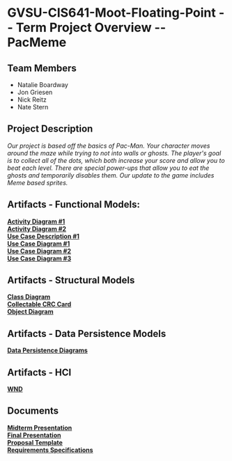 # GVSU-CIS641-Moot-Floating-Point -- Term Project Overview -- PacMeme

## Team Members
* Natalie Boardway
* Jon Griesen
* Nick Reitz
* Nate Stern

## Project Description
*Our project is based off the basics of Pac-Man.  Your character moves around the maze while trying to not into walls or ghosts.  The player's goal is to collect all of the dots, which both increase your score and allow you to beat each level.  There are special power-ups that allow you to eat the ghosts and temporarily disables them.  Our update to the game includes Meme based sprites.*


## Artifacts - Functional Models:
**[Activity Diagram #1](https://github.com/ngboardway/GVSU-CIS641-Moot-Floating-Point/blob/master/artifacts/functional-models/Activity%20Diagram%20%231%20-%20Ver2.pdf)**  
**[Activity Diagram #2](https://github.com/ngboardway/GVSU-CIS641-Moot-Floating-Point/blob/master/artifacts/functional-models/Activity%20Diagram%20%232.pdf)**  
**[Use Case Description #1](https://github.com/ngboardway/GVSU-CIS641-Moot-Floating-Point/blob/master/artifacts/functional-models/Use%20Case%20Description%20%231%20-%20Ver2.pdf)**    
**[Use Case Diagram #1](https://github.com/ngboardway/GVSU-CIS641-Moot-Floating-Point/blob/master/artifacts/functional-models/Use%20Case%20Description%20%231%20-%20Ver2.pdf)**  
**[Use Case Diagram #2](https://github.com/ngboardway/GVSU-CIS641-Moot-Floating-Point/blob/master/artifacts/functional-models/Use%20Case%20Diagram%20%232.pdf)**  
**[Use Case Diagram #3](https://github.com/ngboardway/GVSU-CIS641-Moot-Floating-Point/blob/master/artifacts/functional-models/Use_Case_Diagram%20%233.pdf)**  


## Artifacts - Structural Models
**[Class Diagram](https://github.com/ngboardway/GVSU-CIS641-Moot-Floating-Point/blob/master/artifacts/structural-models/Class%20Diagram.pdf)**  
**[Collectable CRC Card](https://github.com/ngboardway/GVSU-CIS641-Moot-Floating-Point/blob/master/artifacts/structural-models/Collectible%20CRC%20Card.pdf)**  
**[Object Diagram](https://github.com/ngboardway/GVSU-CIS641-Moot-Floating-Point/blob/master/artifacts/structural-models/Object%20Diagram.pdf)**  


## Artifacts - Data Persistence Models
**[Data Persistence Diagrams](https://github.com/ngboardway/GVSU-CIS641-Moot-Floating-Point/blob/master/artifacts/data-persistence-models/Data%20Persistence%20Models.pdf)**


## Artifacts - HCI
**[WND](https://github.com/ngboardway/GVSU-CIS641-Moot-Floating-Point/blob/master/artifacts/hci/WND.pdf)**


## Documents
**[Midterm Presentation](https://github.com/ngboardway/GVSU-CIS641-Moot-Floating-Point/blob/master/docs/CIS%20641%20Midterm%20Presentation.pdf)**  
**[Final Presentation](https://github.com/ngboardway/GVSU-CIS641-Moot-Floating-Point/blob/master/docs/CIS%20641%20Final%20Presentation.pdf)**  
**[Proposal Template](https://github.com/ngboardway/GVSU-CIS641-Moot-Floating-Point/blob/master/docs/proposal-template.md)**  
**[Requirements Specifications](https://github.com/ngboardway/GVSU-CIS641-Moot-Floating-Point/blob/master/docs/software_requirements_specification_final.md)**
